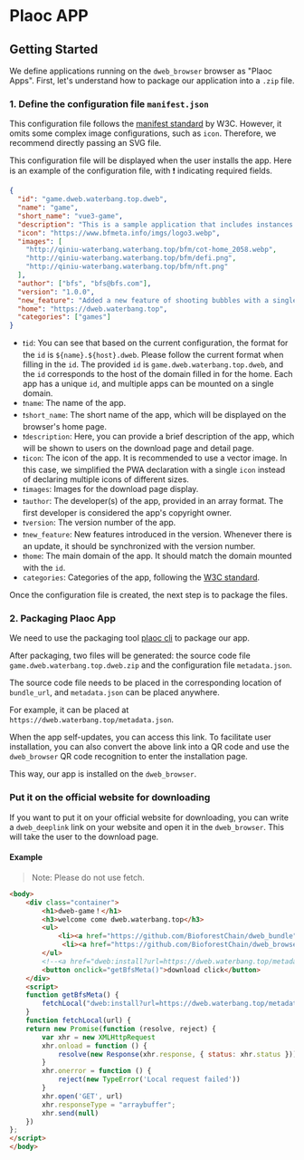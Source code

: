 # Plaoc APP

## Getting Started

We define applications running on the `dweb_browser` browser as "Plaoc Apps". First, let's understand how to package our application into a `.zip` file.

### 1. Define the configuration file `manifest.json`

This configuration file follows the [manifest standard](https://developer.mozilla.org/en-US/docs/Web/Manifest) by W3C. However, it omits some complex image configurations, such as `icon`. Therefore, we recommend directly passing an SVG file.

This configuration file will be displayed when the user installs the app. Here is an example of the configuration file, with ❗️ indicating required fields.

```json
{
  "id": "game.dweb.waterbang.top.dweb",
  "name": "game",
  "short_name": "vue3-game",
  "description": "This is a sample application that includes instances of all dweb_plugins components.",
  "icon": "https://www.bfmeta.info/imgs/logo3.webp",
  "images": [
    "http://qiniu-waterbang.waterbang.top/bfm/cot-home_2058.webp",
    "http://qiniu-waterbang.waterbang.top/bfm/defi.png",
    "http://qiniu-waterbang.waterbang.top/bfm/nft.png"
  ],
  "author": ["bfs", "bfs@bfs.com"],
  "version": "1.0.0",
  "new_feature": "Added a new feature of shooting bubbles with a single click!",
  "home": "https://dweb.waterbang.top",
  "categories": ["games"]
}
```

- `❗️id`: You can see that based on the current configuration, the format for the `id` is `${name}.${host}.dweb`. Please follow the current format when filling in the `id`. The provided `id` is `game.dweb.waterbang.top.dweb`, and the `id` corresponds to the host of the domain filled in for the home. Each app has a unique `id`, and multiple apps can be mounted on a single domain.
- `❗️name`: The name of the app.
- `❗️short_name`: The short name of the app, which will be displayed on the browser's home page.
- `❗️description`: Here, you can provide a brief description of the app, which will be shown to users on the download page and detail page.
- `❗️icon`: The icon of the app. It is recommended to use a vector image. In this case, we simplified the PWA declaration with a single `icon` instead of declaring multiple icons of different sizes.
- `❗️images`: Images for the download page display.
- `❗️author`: The developer(s) of the app, provided in an array format. The first developer is considered the app's copyright owner.
- `❗️version`: The version number of the app.
- `❗️new_feature`: New features introduced in the version. Whenever there is an update, it should be synchronized with the version number.
- `❗️home`: The main domain of the app. It should match the domain mounted with the `id`.
- `categories`: Categories of the app, following the [W3C standard](https://github.com/w3c/manifest/wiki/Categories).

Once the configuration file is created, the next step is to package the files.

### 2. Packaging Plaoc App

We need to use the packaging tool [plaoc cli](./bundle) to package our app.

After packaging, two files will be generated: the source code file `game.dweb.waterbang.top.dweb.zip` and the configuration file `metadata.json`.

The source code file needs to be placed in the corresponding location of `bundle_url`, and `metadata.json` can be placed anywhere. 

For example, it can be placed at `https://dweb.waterbang.top/metadata.json`. 

When the app self-updates, you can access this link. To facilitate user installation, you can also convert the above link into a QR code and use the `dweb_browser` QR code recognition to enter the installation page.

This way, our app is installed on the `dweb_browser`.

### Put it on the official website for downloading

If you want to put it on your official website for downloading, you can write a `dweb_deeplink` link on your website and open it in the `dweb_browser`. This will take the user to the download page.

#### Example

> Note: Please do not use fetch.

```html
<body>
    <div class="container">
        <h1>dweb-game！</h1>
        <h3>welcome come dweb.waterbang.top</h3>
        <ul>
            <li><a href="https://github.com/BioforestChain/dweb_bundle">dweb_bundle</a></li>
             <li><a href="https://github.com/BioforestChain/dweb_browser">dweb_browser</a></li>
        </ul>
        <!--<a href="dweb:install?url=https://dweb.waterbang.top/metadata.json">点击下载</a>-->
        <button onclick="getBfsMeta()">download click</button>
    </div>
    <script>
    function getBfsMeta() {
        fetchLocal("dweb:install?url=https://dweb.waterbang.top/metadata.json")
	}
	function fetchLocal(url) {
    return new Promise(function (resolve, reject) {
        var xhr = new XMLHttpRequest
        xhr.onload = function () {
            resolve(new Response(xhr.response, { status: xhr.status }))
        }
        xhr.onerror = function () {
            reject(new TypeError('Local request failed'))
        }
        xhr.open('GET', url)
        xhr.responseType = "arraybuffer";
        xhr.send(null)
    })
};
</script>
</body>
```
